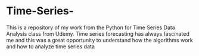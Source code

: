 # Time-Series-
This is a repository of my work from the Python for Time Series Data Analysis class from 
Udemy. Time series forecasting has always fascinated me and this was a great opportunity to understand
how the algorithms work and how to analyze time series data
